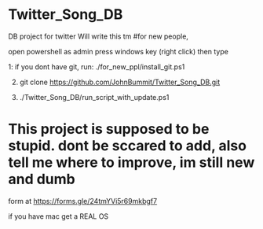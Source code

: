 # Twitter_Song_DB
DB project for twitter
Will write this tm
#for new people, 

open powershell as admin press windows key (right click) then type 

1: if you dont have git, run: ./for_new_ppl/install_git.ps1

2. git clone https://github.com/JohnBummit/Twitter_Song_DB.git

3. ./Twitter_Song_DB/run_script_with_update.ps1


# This project is supposed to be stupid. dont be sccared to add, also tell me where to improve, im still new and dumb
form at https://forms.gle/24tmYVi5r69mkbgf7


if you have mac get a REAL OS
